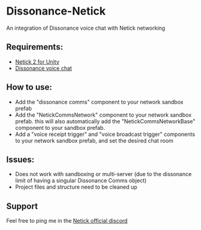 # Dissonance-Netick
 An integration of Dissonance voice chat with Netick networking

## Requirements:
- [Netick 2 for Unity](https://github.com/NetickNetworking/NetickForUnity)
- [Dissonance voice chat](https://assetstore.unity.com/packages/tools/audio/dissonance-voice-chat-70078)

## How to use:
- Add the "dissonance comms" component to your network sandbox prefab
- Add the "NetickCommsNetwork" component to your network sandbox prefab. this will also automatically add the "NetickCommsNetworkBase" component to your sandbox prefab.
- Add a "voice receipt trigger" and "voice broadcast trigger" components to your network sandbox prefab, and set the desired chat room

## Issues:
- Does not work with sandboxing or multi-server (due to the dissonance limit of having a singular Dissonance Comms object)
- Project files and structure need to be cleaned up

## Support
Feel free to ping me in the [Netick official discord](https://discord.com/invite/uV6bfG66Fx)
